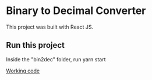 # Binary to Decimal Converter

This project was built with React JS.

## Run this project
Inside the "bin2dec" folder, run yarn start

<a href="https://codesandbox.io/s/morning-water-y9gzi?fontsize=14&hidenavigation=1&theme=dark" target="_blank">Working code</a>
